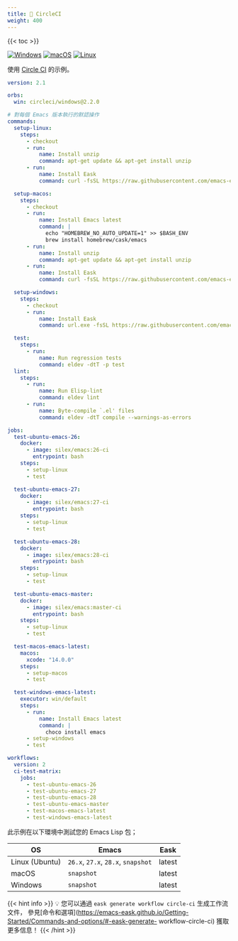 ```yaml
---
title: 💠 CircleCI
weight: 400
---
```


{{< toc >}}

[![Windows](https://img.shields.io/badge/-Windows-lightblue?logo=windows&style=flat&logoColor=blue)](#)
[![macOS](https://img.shields.io/badge/-macOS-lightgrey?logo=apple&style=flat&logoColor=white)](#)
[![Linux](https://img.shields.io/badge/-Linux-fcc624?logo=linux&style=flat&logoColor=black)](#)

使用 [Circle CI](https://circleci.com/) 的示例。

```yml
version: 2.1

orbs:
  win: circleci/windows@2.2.0

# 對每個 Emacs 版本執行的默認操作
commands:
  setup-linux:
    steps:
      - checkout
      - run:
          name: Install unzip
          command: apt-get update && apt-get install unzip
      - run:
          name: Install Eask
          command: curl -fsSL https://raw.githubusercontent.com/emacs-eask/cli/master/webinstall/install.sh | sh

  setup-macos:
    steps:
      - checkout
      - run:
          name: Install Emacs latest
          command: |
            echo "HOMEBREW_NO_AUTO_UPDATE=1" >> $BASH_ENV
            brew install homebrew/cask/emacs
      - run:
          name: Install unzip
          command: apt-get update && apt-get install unzip
      - run:
          name: Install Eask
          command: curl -fsSL https://raw.githubusercontent.com/emacs-eask/cli/master/webinstall/install.sh | sh

  setup-windows:
    steps:
      - checkout
      - run:
          name: Install Eask
          command: url.exe -fsSL https://raw.githubusercontent.com/emacs-eask/cli/master/webinstall/install.bat | cmd /Q

  test:
    steps:
      - run:
          name: Run regression tests
          command: eldev -dtT -p test
  lint:
    steps:
      - run:
          name: Run Elisp-lint
          command: eldev lint
      - run:
          name: Byte-compile `.el' files
          command: eldev -dtT compile --warnings-as-errors

jobs:
  test-ubuntu-emacs-26:
    docker:
      - image: silex/emacs:26-ci
        entrypoint: bash
    steps:
      - setup-linux
      - test

  test-ubuntu-emacs-27:
    docker:
      - image: silex/emacs:27-ci
        entrypoint: bash
    steps:
      - setup-linux
      - test

  test-ubuntu-emacs-28:
    docker:
      - image: silex/emacs:28-ci
        entrypoint: bash
    steps:
      - setup-linux
      - test

  test-ubuntu-emacs-master:
    docker:
      - image: silex/emacs:master-ci
        entrypoint: bash
    steps:
      - setup-linux
      - test

  test-macos-emacs-latest:
    macos:
      xcode: "14.0.0"
    steps:
      - setup-macos
      - test

  test-windows-emacs-latest:
    executor: win/default
    steps:
      - run:
          name: Install Emacs latest
          command: |
            choco install emacs
      - setup-windows
      - test

workflows:
  version: 2
  ci-test-matrix:
    jobs:
      - test-ubuntu-emacs-26
      - test-ubuntu-emacs-27
      - test-ubuntu-emacs-28
      - test-ubuntu-emacs-master
      - test-macos-emacs-latest
      - test-windows-emacs-latest
```

此示例在以下環境中測試您的 Emacs Lisp 包；

| OS             | Emacs                              | Eask   |
|----------------|------------------------------------|--------|
| Linux (Ubuntu) | `26.x`, `27.x`, `28.x`, `snapshot` | latest |
| macOS          | `snapshot`                         | latest |
| Windows        | `snapshot`                         | latest |

{{< hint info >}}
💡 您可以通過 `eask generate workflow circle-ci` 生成工作流文件，
參見[命令和選項](https://emacs-eask.github.io/Getting-Started/Commands-and-options/#-eask-generate- workflow-circle-ci)
獲取更多信息！
{{< /hint >}}
